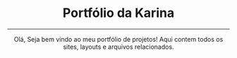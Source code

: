 
<h1 align="center">Portfólio da Karina</h1>

<hr>

<p align="center">
  Olá, Seja bem vindo ao meu portfólio de projetos!
Aqui contem todos os sites, layouts e arquivos relacionados.
</p>

